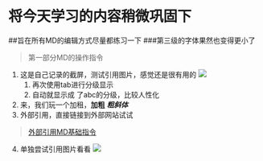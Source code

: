# 将今天学习的内容稍微巩固下
##旨在所有MD的编辑方式尽量都练习一下
###第三级的字体果然也变得更小了
>第一部分MD的操作指令
1. 这是自己记录的截屏，测试引用图片，感觉还是很有用的
 ![](./images/MD指令.jpg)
    1. 再次使用tab进行分级显示
    2.  自动就显示成 了abc的分级，比较人性化
2. 来，我们玩一个加租，**加粗** ***粗斜体***
3. 外部引用，直接链接到外部网站试试
>[外部引用MD基础指令](https://blog.csdn.net/qq_31796651/article/details/80803599)
 
4. 单独尝试引用图片看看
    ![](./images/MD指令.jpg)